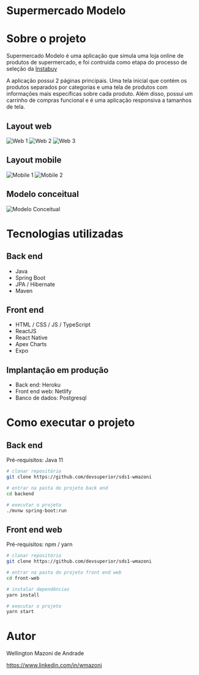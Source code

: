 # Supermercado Modelo 

# Sobre o projeto

Supermercado Modelo é uma aplicação que simula uma loja online de produtos de supermercado, e foi contruída como etapa do processo de seleção da [Instabuy](https://www.instabuy.com.br/ "Site da Instabuy")

A aplicação possui 2 páginas principais.
Uma tela inicial que contém os produtos separados por categorias e uma tela de produtos com informações mais específicas sobre cada produto.
Além disso, possui um carrinho de compras funcional e é uma aplicação responsiva a tamanhos de tela.

## Layout web
![Web 1](https://github.com/TomazDimas/instabuy-selecao-tomaz-dimas/blob/main/assets/instabuy-home-screen.png)
![Web 2](https://github.com/TomazDimas/instabuy-selecao-tomaz-dimas/blob/main/assets/instabuy-product-screen.png)
![Web 3](https://github.com/TomazDimas/instabuy-selecao-tomaz-dimas/blob/main/assets/instabuy-cart.png)

## Layout mobile
![Mobile 1](https://github.com/TomazDimas/instabuy-selecao-tomaz-dimas/blob/main/assets/instabuy-mobile-home-screen.png) ![Mobile 2](https://github.com/TomazDimas/instabuy-selecao-tomaz-dimas/blob/main/assets/instabuy-mobile-product-screen.png)

## Modelo conceitual
![Modelo Conceitual](https://github.com/acenelio/assets/raw/main/sds1/modelo-conceitual.png)

# Tecnologias utilizadas
## Back end
- Java
- Spring Boot
- JPA / Hibernate
- Maven
## Front end
- HTML / CSS / JS / TypeScript
- ReactJS
- React Native
- Apex Charts
- Expo
## Implantação em produção
- Back end: Heroku
- Front end web: Netlify
- Banco de dados: Postgresql

# Como executar o projeto

## Back end
Pré-requisitos: Java 11

```bash
# clonar repositório
git clone https://github.com/devsuperior/sds1-wmazoni

# entrar na pasta do projeto back end
cd backend

# executar o projeto
./mvnw spring-boot:run
```

## Front end web
Pré-requisitos: npm / yarn

```bash
# clonar repositório
git clone https://github.com/devsuperior/sds1-wmazoni

# entrar na pasta do projeto front end web
cd front-web

# instalar dependências
yarn install

# executar o projeto
yarn start
```

# Autor

Wellington Mazoni de Andrade

https://www.linkedin.com/in/wmazoni

